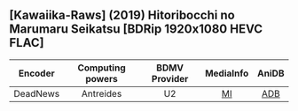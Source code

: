 ## [Kawaiika-Raws] (2019) Hitoribocchi no Marumaru Seikatsu [BDRip 1920x1080 HEVC FLAC]

| Encoder  | Computing powers | BDMV Provider | MediaInfo | AniDB |
| :------: | :--------------: | :-----------: | :-------: | :---: |
| DeadNews |    Antreides     |      U2       |   [MI]    | [ADB] |

[adb]: https://anidb.net/anime/13989
[mi]: https://bin.disroot.org/?ab19e5f22aafc783#CU2pYvjzGcdFgfET5CCVWG23bhCBwTNEhxV8Atsq9Wa5
